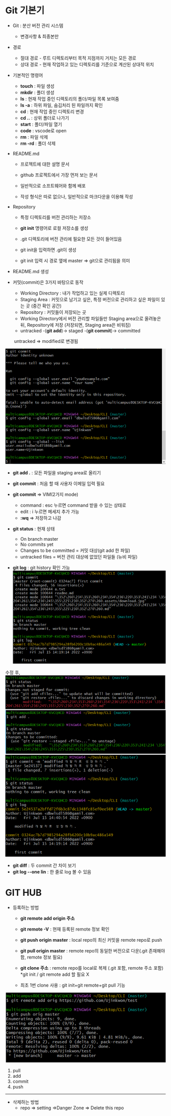 # Git 기본기

* Git : 분산 버전 관리 시스템
  * 변경사항 & 최종본만

* 경로
  * 절대 경로 - 루트 디렉토리부터 목적 지점까지 거치는 모든 경로
  * 상대 경로 - 현재 작업하고 있는 디렉토리를 기준으로 계산된 상대적 위치

* 기본적인 명령어
  * **touch** : 파일 생성
  * **mkdir** : 폴더 생성
  * **ls** : 현재 작업 중인 디렉토리의 폴더/파일 목록 보여줌
  * **ls -a** : 하위 파일, 숨김처리 된 파일까지 확인
  * **cd** : 현재 작업 중인 디렉토리 변경 
  * **cd ..** : 상위 폴더로 나가기
  * **start** : 폴더/파일 열기
  * **code** : vscode로 open
  * **rm** : 파일 삭제
  * **rm -rd** : 폴더 삭제

* README.md

  * 프로젝트에 대한 설명 문서

  * github 프로젝트에서 가장 먼저 보는 문서

  * 일반적으로 소프트웨어와 함께 배포

  * 작성 형식은 따로 없으나, 일반적으로 마크다운을 이용해 작성

    

* Repository

  * 특정 디렉토리를 버전 관리하는 저장소

  * **git init** 명령어로 로컬 저장소를 생성

  * .git 디렉토리에 버전 관리에 필요한 모든 것이 들어있음

  * git init을 입력하면 .git이 생성

  * git init 입력 시 경로 옆에 master => git으로 관리됨을 의미

    
* README.md 생성
    

* 커밋(commit)은 3가지 바탕으로 동작

  * Working Directory : 내가 작업하고 있는 실제 디렉토리
  * Staging Area : 커밋으로 남기고 싶은, 특정 버전으로 관리하고 싶은 파일이 있는 곳 (중간 확인 공간)
  * Repository : 커밋들이 저장되는 곳 
  * Working Directory에서 버전 관리할 파일들만 Staging area으로 올려놓은 뒤, Repository에 저장 (저장되면, Staging area은 비워짐)
  * untracked -(**git add**)-> staged -(**git commit**)-> committed

  ​       untracked => modified로 변경됨

![](img/image-20220715141015211.png)

  * **git add .** : 모든 파일을 staging area로 올리기
  * **git commit** : 처음 할 때 사용자 이메일 입력 필요
  * **git commit** => VIM(2가지 mode)
    * command : esc 누르면 command 받을 수 있는 상태로
    * edit : i 누르면 메세지 추가 가능
    * **:wq** => 저장하고 나감 



* **git status** : 현재 상태 

  * On branch master
  * No commits yet
  * Changes to be committed = 커밋 대상(git add 한 파일)
  * untracked files = 버전 관리 대상에 없었던 파일들 (뉴비 파일)

  

* **git log** : git history 확인 가능
![](img/image-20220715142926417.png)

수정 후,
![](img/image-20220715144150473.png)
![](img/image-20220715144220821.png)
![](img/image-20220715144237390.png)
* **git diff** : 두 commit 간 차이 보기
* **git log --one lin** : 한 줄로 log 볼 수 있음









# GIT HUB

*  등록하는 방법

     * **git remote add origin 주소**

     * **git remote -V** : 현재 등록된 remote 정보 확인

     * **git push origin master** : local repo의 최신 커밋을 remote repo로 push

     * **git pull origin master** : remote repo의 동일한 버전으로 다운(.git 존재해야함, remote 정보 필요)

     * **git clone 주소** : remote repo를 local로 복제 (.git 포함, remote 주소 포함)    *git init / git remote add 할 필요 X

     * 최초 1번 clone 사용 : git init+git remote+git pull 기능

![](img/image-20220715151248832.png)

    

1. pull
2. add
3. commit
4. push

-------



* 삭제하는 방법
  * repo => setting =>Danger Zone => Delete this repo

